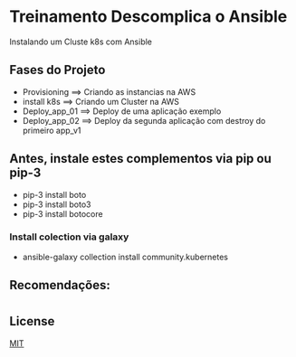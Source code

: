 # Treinamento Descomplica o Ansible

Instalando um Cluste k8s com Ansible

## Fases do Projeto
- Provisioning      ==> Criando as instancias na AWS
- install k8s       ==> Criando um Cluster na AWS
- Deploy_app_01     ==> Deploy de uma aplicação exemplo
- Deploy_app_02     ==> Deploy da segunda aplicação com destroy do primeiro app_v1

## Antes, instale estes complementos via pip ou pip-3

- pip-3 install boto
- pip-3 install boto3
- pip-3 install botocore

### Install colection via galaxy 

- ansible-galaxy collection install community.kubernetes

## Recomendações:

# 


## License
[MIT](https://choosealicense.com/licenses/mit/)
